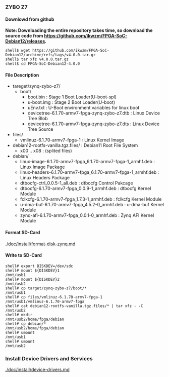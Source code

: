 ### ZYBO Z7

#### Downlowd from github

**Note: Downloading the entire repository takes time, so download the source code from https://github.com/ikwzm/FPGA-SoC-Debian12/releases.**

```console
shell$ wget https://github.com/ikwzm/FPGA-SoC-Debian12/archive/refs/tags/v4.0.0.tar.gz
shell$ tar xfz v4.0.0.tar.gz
shell$ cd FPGA-SoC-Debian12-4.0.0
```

#### File Description

 * tareget/zynq-zybo-z7/
   + boot/
     - boot.bin                                                      : Stage 1 Boot Loader(U-boot-spl)
     - u-boot.img                                                    : Stage 2 Boot Loader(U-boot)
     - uEnv.txt                                                      : U-Boot environment variables for linux boot
     - devicetree-6.1.70-armv7-fpga-zynq-zybo-z7.dtb                 : Linux Device Tree Blob   
     - devicetree-6.1.70-armv7-fpga-zynq-zybo-z7.dts                 : Linux Device Tree Source
 * files/
   + vmlinuz-6.1.70-armv7-fpga-1                                     : Linux Kernel Image
 * debian12-rootfs-vanilla.tgz.files/                                : Debian11 Root File System
   + x00 .. x08                                                      : (splited files)
 * debian/
   + linux-image-6.1.70-armv7-fpga_6.1.70-armv7-fpga-1_armhf.deb     : Linux Image Package
   + linux-headers-6.1.70-armv7-fpga_6.1.70-armv7-fpga-1_armhf.deb   : Linux Headers Package
   + dtbocfg-ctrl_0.0.5-1_all.deb                                    : dtbocfg Control Pakcage
   + dtbocfg-6.1.70-armv7-fpga_0.0.9-1_armhf.deb                     : dtbocfg Kernel Module
   + fclkcfg-6.1.70-armv7-fpga_1.7.3-1_armhf.deb                     : fclkcfg Kernel Module
   + u-dma-buf-6.1.70-armv7-fpga_4.5.2-0_armhf.deb                   : u-dma-buf Kernel Module
   + zynq-afi-6.1.70-armv7-fpga_0.0.1-0_armhf.deb                    : Zynq AFI Kernel Module

#### Format SD-Card

[./doc/install/format-disk-zynq.md](format-disk-zynq.md)

#### Write to SD-Card

````console
shell# export DISKDEV=/dev/sdc
shell# mount ${DISKDEV}1                                       /mnt/usb1
shell# mount ${DISKDEV}2                                       /mnt/usb2
shell# cp target/zynq-zybo-z7/boot/*                           /mnt/usb1
shell# cp files/vmlinuz-6.1.70-armv7-fpga-1                    /mnt/usb1/vmlinuz-6.1.70-armv7-fpga
shell# cat debian12-rootfs-vanilla.tgz.files/* | tar xfz - -C  /mnt/usb2
shell# mkdir                                                   /mnt/usb2/home/fpga/debian
shell# cp debian/*                                             /mnt/usb2/home/fpga/debian
shell# umount                                                  /mnt/usb1
shell# umount                                                  /mnt/usb2
````

### Install Device Drivers and Services

[./doc/install/device-drivers.md](device-drivers.md)

